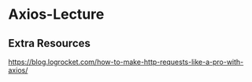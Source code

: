 # Axios-Lecture




## Extra Resources


https://blog.logrocket.com/how-to-make-http-requests-like-a-pro-with-axios/
